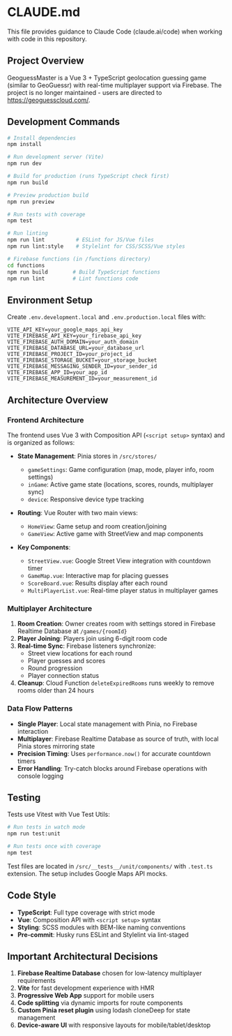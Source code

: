 # CLAUDE.md

This file provides guidance to Claude Code (claude.ai/code) when working with code in this repository.

## Project Overview

GeoguessMaster is a Vue 3 + TypeScript geolocation guessing game (similar to GeoGuessr) with real-time multiplayer support via Firebase. The project is no longer maintained - users are directed to https://geoguesscloud.com/.

## Development Commands

```bash
# Install dependencies
npm install

# Run development server (Vite)
npm run dev

# Build for production (runs TypeScript check first)
npm run build

# Preview production build
npm run preview

# Run tests with coverage
npm test

# Run linting
npm run lint          # ESLint for JS/Vue files
npm run lint:style    # Stylelint for CSS/SCSS/Vue styles

# Firebase functions (in /functions directory)
cd functions
npm run build        # Build TypeScript functions
npm run lint         # Lint functions code
```

## Environment Setup

Create `.env.development.local` and `.env.production.local` files with:

```env
VITE_API_KEY=your_google_maps_api_key
VITE_FIREBASE_API_KEY=your_firebase_api_key
VITE_FIREBASE_AUTH_DOMAIN=your_auth_domain
VITE_FIREBASE_DATABASE_URL=your_database_url
VITE_FIREBASE_PROJECT_ID=your_project_id
VITE_FIREBASE_STORAGE_BUCKET=your_storage_bucket
VITE_FIREBASE_MESSAGING_SENDER_ID=your_sender_id
VITE_FIREBASE_APP_ID=your_app_id
VITE_FIREBASE_MEASUREMENT_ID=your_measurement_id
```

## Architecture Overview

### Frontend Architecture

The frontend uses Vue 3 with Composition API (`<script setup>` syntax) and is organized as follows:

- **State Management**: Pinia stores in `/src/stores/`
  - `gameSettings`: Game configuration (map, mode, player info, room settings)
  - `inGame`: Active game state (locations, scores, rounds, multiplayer sync)
  - `device`: Responsive device type tracking

- **Routing**: Vue Router with two main views:
  - `HomeView`: Game setup and room creation/joining
  - `GameView`: Active game with StreetView and map components

- **Key Components**:
  - `StreetView.vue`: Google Street View integration with countdown timer
  - `GameMap.vue`: Interactive map for placing guesses
  - `ScoreBoard.vue`: Results display after each round
  - `MultiPlayerList.vue`: Real-time player status in multiplayer games

### Multiplayer Architecture

1. **Room Creation**: Owner creates room with settings stored in Firebase Realtime Database at `/games/{roomId}`
2. **Player Joining**: Players join using 6-digit room code
3. **Real-time Sync**: Firebase listeners synchronize:
   - Street view locations for each round
   - Player guesses and scores
   - Round progression
   - Player connection status
4. **Cleanup**: Cloud Function `deleteExpiredRooms` runs weekly to remove rooms older than 24 hours

### Data Flow Patterns

- **Single Player**: Local state management with Pinia, no Firebase interaction
- **Multiplayer**: Firebase Realtime Database as source of truth, with local Pinia stores mirroring state
- **Precision Timing**: Uses `performance.now()` for accurate countdown timers
- **Error Handling**: Try-catch blocks around Firebase operations with console logging

## Testing

Tests use Vitest with Vue Test Utils:

```bash
# Run tests in watch mode
npm run test:unit

# Run tests once with coverage
npm test
```

Test files are located in `/src/__tests__/unit/components/` with `.test.ts` extension. The setup includes Google Maps API mocks.

## Code Style

- **TypeScript**: Full type coverage with strict mode
- **Vue**: Composition API with `<script setup>` syntax
- **Styling**: SCSS modules with BEM-like naming conventions
- **Pre-commit**: Husky runs ESLint and Stylelint via lint-staged

## Important Architectural Decisions

1. **Firebase Realtime Database** chosen for low-latency multiplayer requirements
2. **Vite** for fast development experience with HMR
3. **Progressive Web App** support for mobile users
4. **Code splitting** via dynamic imports for route components
5. **Custom Pinia reset plugin** using lodash cloneDeep for state management
6. **Device-aware UI** with responsive layouts for mobile/tablet/desktop